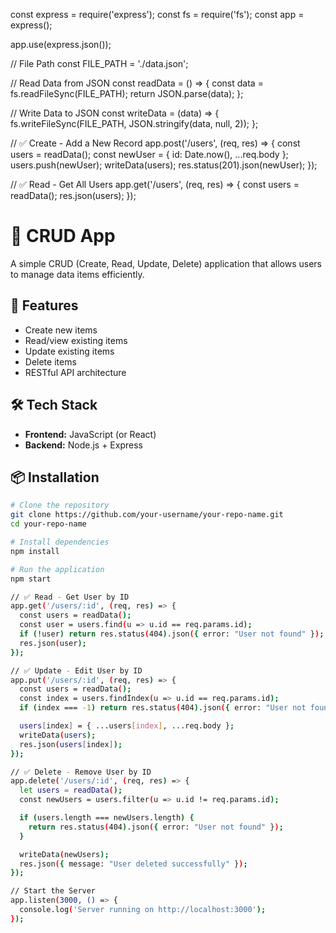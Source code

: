 const express = require('express');
const fs = require('fs');
const app = express();

app.use(express.json());

// File Path
const FILE_PATH = './data.json';

// Read Data from JSON
const readData = () => {
  const data = fs.readFileSync(FILE_PATH);
  return JSON.parse(data);
};

// Write Data to JSON
const writeData = (data) => {
  fs.writeFileSync(FILE_PATH, JSON.stringify(data, null, 2));
};

// ✅ Create - Add a New Record
app.post('/users', (req, res) => {
  const users = readData();
  const newUser = { id: Date.now(), ...req.body };
  users.push(newUser);
  writeData(users);
  res.status(201).json(newUser);
});

// ✅ Read - Get All Users
app.get('/users', (req, res) => {
  const users = readData();
  res.json(users);
});



# 📝 CRUD App

A simple CRUD (Create, Read, Update, Delete) application that allows users to manage data items efficiently.

## 🚀 Features

- Create new items
- Read/view existing items
- Update existing items
- Delete items
- RESTful API architecture


## 🛠 Tech Stack

- **Frontend:** JavaScript (or React)
- **Backend:** Node.js + Express


## 📦 Installation

```bash
# Clone the repository
git clone https://github.com/your-username/your-repo-name.git
cd your-repo-name

# Install dependencies
npm install

# Run the application
npm start

// ✅ Read - Get User by ID
app.get('/users/:id', (req, res) => {
  const users = readData();
  const user = users.find(u => u.id == req.params.id);
  if (!user) return res.status(404).json({ error: "User not found" });
  res.json(user);
});

// ✅ Update - Edit User by ID
app.put('/users/:id', (req, res) => {
  const users = readData();
  const index = users.findIndex(u => u.id == req.params.id);
  if (index === -1) return res.status(404).json({ error: "User not found" });

  users[index] = { ...users[index], ...req.body };
  writeData(users);
  res.json(users[index]);
});

// ✅ Delete - Remove User by ID
app.delete('/users/:id', (req, res) => {
  let users = readData();
  const newUsers = users.filter(u => u.id != req.params.id);

  if (users.length === newUsers.length) {
    return res.status(404).json({ error: "User not found" });
  }

  writeData(newUsers);
  res.json({ message: "User deleted successfully" });
});

// Start the Server
app.listen(3000, () => {
  console.log('Server running on http://localhost:3000');
});
